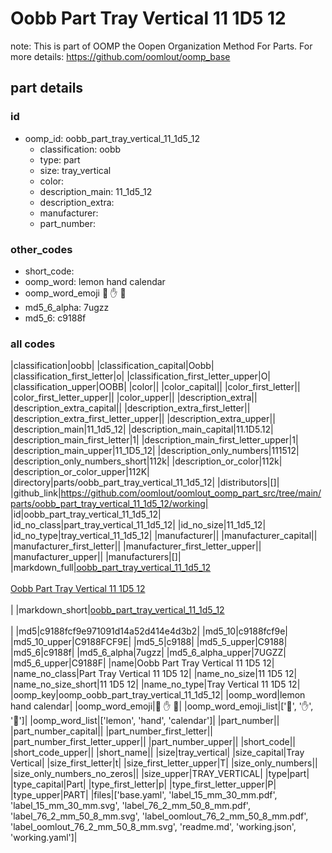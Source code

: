 # Oobb Part Tray Vertical 11 1D5 12  

note: This is part of OOMP the Oopen Organization Method For Parts. For more details: https://github.com/oomlout/oomp_base

##  part details





### id
* oomp_id: oobb_part_tray_vertical_11_1d5_12
  * classification: oobb
  * type: part
  * size: tray_vertical
  * color: 
  * description_main: 11_1d5_12
  * description_extra: 
  * manufacturer: 
  * part_number: 

### other_codes
* short_code: 
* oomp_word: lemon hand calendar
* oomp_word_emoji :lemon: :hand: :calendar:
* md5_6_alpha: 7ugzz
* md5_6: c9188f

### all codes 
|classification|oobb|
|classification_capital|Oobb|
|classification_first_letter|o|
|classification_first_letter_upper|O|
|classification_upper|OOBB|
|color||
|color_capital||
|color_first_letter||
|color_first_letter_upper||
|color_upper||
|description_extra||
|description_extra_capital||
|description_extra_first_letter||
|description_extra_first_letter_upper||
|description_extra_upper||
|description_main|11_1d5_12|
|description_main_capital|11.1D5.12|
|description_main_first_letter|1|
|description_main_first_letter_upper|1|
|description_main_upper|11_1D5_12|
|description_only_numbers|111512|
|description_only_numbers_short|112k|
|description_or_color|112k|
|description_or_color_upper|112K|
|directory|parts/oobb_part_tray_vertical_11_1d5_12|
|distributors|[]|
|github_link|https://github.com/oomlout/oomlout_oomp_part_src/tree/main/parts/oobb_part_tray_vertical_11_1d5_12/working|
|id|oobb_part_tray_vertical_11_1d5_12|
|id_no_class|part_tray_vertical_11_1d5_12|
|id_no_size|11_1d5_12|
|id_no_type|tray_vertical_11_1d5_12|
|manufacturer||
|manufacturer_capital||
|manufacturer_first_letter||
|manufacturer_first_letter_upper||
|manufacturer_upper||
|manufacturers|[]|
|markdown_full|[oobb_part_tray_vertical_11_1d5_12](https://github.com/oomlout/oomlout_oomp_part_src/tree/main/parts/oobb_part_tray_vertical_11_1d5_12/working)<br>[](https://github.com/oomlout/oomlout_oomp_part_src/tree/main/parts/oobb_part_tray_vertical_11_1d5_12/working)<br>[Oobb Part Tray Vertical 11 1D5 12](https://github.com/oomlout/oomlout_oomp_part_src/tree/main/parts/oobb_part_tray_vertical_11_1d5_12/working)<br><br>|
|markdown_short|[oobb_part_tray_vertical_11_1d5_12](https://github.com/oomlout/oomlout_oomp_part_src/tree/main/parts/oobb_part_tray_vertical_11_1d5_12/working)<br><br>|
|md5|c9188fcf9e971091d14a52d414e4d3b2|
|md5_10|c9188fcf9e|
|md5_10_upper|C9188FCF9E|
|md5_5|c9188|
|md5_5_upper|C9188|
|md5_6|c9188f|
|md5_6_alpha|7ugzz|
|md5_6_alpha_upper|7UGZZ|
|md5_6_upper|C9188F|
|name|Oobb Part Tray Vertical 11 1D5 12|
|name_no_class|Part Tray Vertical 11 1D5 12|
|name_no_size|11 1D5 12|
|name_no_size_short|11 1D5 12|
|name_no_type|Tray Vertical 11 1D5 12|
|oomp_key|oomp_oobb_part_tray_vertical_11_1d5_12|
|oomp_word|lemon hand calendar|
|oomp_word_emoji|:lemon: :hand: :calendar:|
|oomp_word_emoji_list|[':lemon:', ':hand:', ':calendar:']|
|oomp_word_list|['lemon', 'hand', 'calendar']|
|part_number||
|part_number_capital||
|part_number_first_letter||
|part_number_first_letter_upper||
|part_number_upper||
|short_code||
|short_code_upper||
|short_name||
|size|tray_vertical|
|size_capital|Tray Vertical|
|size_first_letter|t|
|size_first_letter_upper|T|
|size_only_numbers||
|size_only_numbers_no_zeros||
|size_upper|TRAY_VERTICAL|
|type|part|
|type_capital|Part|
|type_first_letter|p|
|type_first_letter_upper|P|
|type_upper|PART|
|files|['base.yaml', 'label_15_mm_30_mm.pdf', 'label_15_mm_30_mm.svg', 'label_76_2_mm_50_8_mm.pdf', 'label_76_2_mm_50_8_mm.svg', 'label_oomlout_76_2_mm_50_8_mm.pdf', 'label_oomlout_76_2_mm_50_8_mm.svg', 'readme.md', 'working.json', 'working.yaml']|
